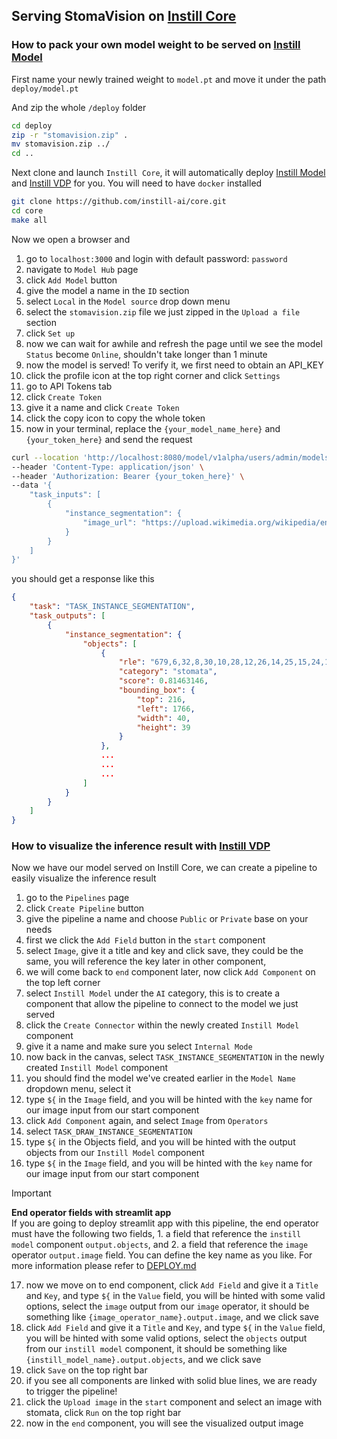 ## Serving StomaVision on [Instill Core](https://github.com/instill-ai/core)

### How to pack your own model weight to be served on [Instill Model](https://github.com/instill-ai/model)

First name your newly trained weight to `model.pt` and move it under the path `deploy/model.pt`

And zip the whole `/deploy` folder
```bash
cd deploy
zip -r "stomavision.zip" .
mv stomavision.zip ../
cd ..
```

Next clone and launch `Instill Core`, it will automatically deploy [Instill Model](https://github.com/instill-ai/model) and [Instill VDP](https://github.com/instill-ai/vdp) for you. You will need to have `docker` installed
```bash
git clone https://github.com/instill-ai/core.git
cd core
make all
```

Now we open a browser and
1. go to `localhost:3000` and login with default password: `password`
2. navigate to `Model Hub` page
3. click `Add Model` button
4. give the model a name in the `ID` section
5. select `Local` in the `Model source` drop down menu
6. select the `stomavision.zip` file we just zipped in the `Upload a file` section
7. click `Set up`
8. now we can wait for awhile and refresh the page until we see the model `Status` become `Online`, shouldn't take longer than 1 minute
9. now the model is served! To verify it, we first need to obtain an API_KEY
10. click the profile icon at the top right corner and click `Settings`
11. go to API Tokens tab
12. click `Create Token`
13. give it a name and click `Create Token`
14. click the copy icon to copy the whole token
15. now in your terminal, replace the `{your_model_name_here}` and `{your_token_here}` and send the request
```bash
curl --location 'http://localhost:8080/model/v1alpha/users/admin/models/{your_model_name_here}/trigger' \
--header 'Content-Type: application/json' \
--header 'Authorization: Bearer {your_token_here}' \
--data '{
    "task_inputs": [
        {
            "instance_segmentation": {
                "image_url": "https://upload.wikimedia.org/wikipedia/en/d/de/Nail_polish_impression_of_stomata.jpg"
            }
        }
    ]
}'
```
you should get a response like this
```json
{
    "task": "TASK_INSTANCE_SEGMENTATION",
    "task_outputs": [
        {
            "instance_segmentation": {
                "objects": [
                    {
                        "rle": "679,6,32,8,30,10,28,12,26,14,25,15,24,15,24,15,24,15,24,15,25,13,27,11,28,10,31,7,33,4,330",
                        "category": "stomata",
                        "score": 0.81463146,
                        "bounding_box": {
                            "top": 216,
                            "left": 1766,
                            "width": 40,
                            "height": 39
                        }
                    },
                    ...
                    ...
                    ...
                ]
            }
        }
    ]
}
```
### How to visualize the inference result with [Instill VDP](https://github.com/instill-ai/vdp)
Now we have our model served on Instill Core, we can create a pipeline to easily visualize the inference result
1. go to the `Pipelines` page
2. click `Create Pipeline` button
3. give the pipeline a name and choose `Public` or `Private` base on your needs
4. first we click the `Add Field` button in the `start` component
5. select `Image`, give it a title and key and click save, they could be the same, you will reference the key later in other component,
6. we will come back to `end` component later, now click `Add Component` on the top left corner
7. select `Instill Model` under the `AI` category, this is to create a component that allow the pipeline to connect to the model we just served
8. click the `Create Connector` within the newly created `Instill Model` component
9. give it a name and make sure you select `Internal Mode`
10. now back in the canvas, select `TASK_INSTANCE_SEGMENTATION` in the newly created `Instill Model` component
11. you should find the model we've created earlier in the `Model Name` dropdown menu, select it
12. type `${` in the `Image` field, and you will be hinted with the `key` name for our image input from our start component
13. click `Add Component` again, and select `Image` from `Operators`
14. select `TASK_DRAW_INSTANCE_SEGMENTATION`
15. type `${` in the Objects field, and you will be hinted with the output objects from our `Instill Model` component
16. type `${` in the `Image` field, and you will be hinted with the `key` name for our image input from our start component
> [!IMPORTANT]  
> **End operator fields with streamlit app**  
> If you are going to deploy streamlit app with this pipeline, the end operator must have the following two fields, 1. a field that reference the `instill model` component `output.objects`, and 2. a field that reference the `image` operator `output.image` field. You can define the key name as you like. For more information please refer to [DEPLOY.md](DEPLOY.md)
17. now we move on to end component, click `Add Field` and give it a `Title` and `Key`, and type `${` in the `Value` field, you will be hinted with some valid options, select the `image` output from our `image` operator, it should be something like `{image_operator_name}.output.image`, and we click save
18. click `Add Field` and give it a `Title` and `Key`, and type `${` in the `Value` field, you will be hinted with some valid options, select the `objects` output from our `instill model` component, it should be something like `{instill_model_name}.output.objects`, and we click save
19. click `Save` on the top right bar
20. if you see all components are linked with solid blue lines, we are ready to trigger the pipeline!
21. click the `Upload image` in the `start` component and select an image with stomata, click `Run` on the top right bar
22. now in the `end` component, you will see the visualized output image
